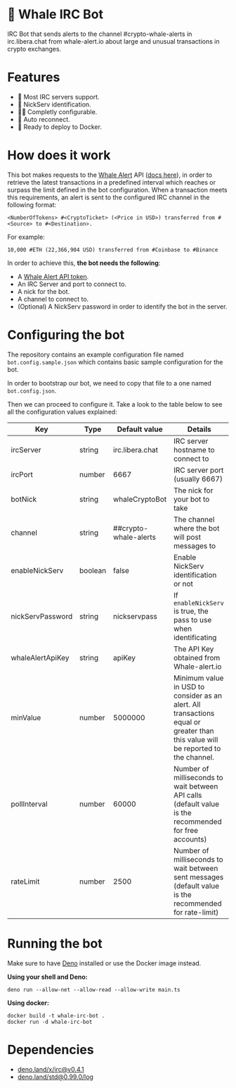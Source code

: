 # 🐋 Whale IRC Bot
IRC Bot that sends alerts to the channel #crypto-whale-alerts in irc.libera.chat from whale-alert.io about large and unusual transactions in crypto exchanges.

# Features

- 💬 Most IRC servers support.
- 👥 NickServ identification.
- 👷‍♂️ Completly configurable.
- 🔄 Auto reconnect.
- 🐳 Ready to deploy to Docker.


# How does it work

This bot makes requests to the [Whale Alert](https://whale-alert.io) API ([docs here](https://docs.whale-alert.io/#introduction)), in order to retrieve the latest transactions in a predefined interval which reaches or surpass the limit defined in the bot configuration. When a transaction meets this requirements, an alert is sent to the configured IRC channel in the following format:

```text
<NumberOfTokens> #<CryptoTicket> (<Price in USD>) transferred from #<Source> to #<Destination>.
```

For example:
```text
10,000 #ETH (22,366,904 USD) transferred from #Coinbase to #Binance
```

In order to achieve this, **the bot needs the following**:

- A [Whale Alert API token](https://whale-alert.io/signup).
- An IRC Server and port to connect to.
- A nick for the bot.
- A channel to connect to.
- (Optional) A NickServ password in order to identify the bot in the server.


# Configuring the bot

The repository contains an example configuration file named `bot.config.sample.json` which contains basic sample configuration for the bot.

In order to bootstrap our bot, we need to copy that file to a one named `bot.config.json`.

Then we can proceed to configure it. Take a look to the table below to see all the configuration values explained:

| Key              | Type    | Default value         | Details                                                                                                                          |
|------------------|---------|-----------------------|----------------------------------------------------------------------------------------------------------------------------------|
| ircServer        | string  | irc.libera.chat       | IRC server hostname to connect to                                                                                                |
| ircPort          | number  | 6667                  | IRC server port (usually 6667)                                                                                                   |
| botNick          | string  | whaleCryptoBot        | The nick for your bot to take                                                                                                    |
| channel          | string  | ##crypto-whale-alerts | The channel where the bot will post messages to                                                                                  |
| enableNickServ   | boolean | false                 | Enable NickServ identification or not                                                                                            |
| nickServPassword | string  | nickservpass          | If `enableNickServ` is true, the pass to use when identificating                                                                 |
| whaleAlertApiKey | string  | apiKey                | The API Key obtained from Whale-alert.io                                                                                         |
| minValue         | number  | 5000000               | Minimum value in USD to consider as an alert. All transactions equal or greater than this value will be reported to the channel. |
| pollInterval     | number  | 60000                 | Number of milliseconds to wait between API calls (default value is the recommended for free accounts)                            |
| rateLimit     | number  | 2500                 | Number of milliseconds to wait between sent messages (default value is the recommended for rate-limit)                            |


# Running the bot

Make sure to have [Deno]() installed or use the Docker image instead.

**Using your shell and Deno:**

```shell
deno run --allow-net --allow-read --allow-write main.ts
```

**Using docker:**

```shell
docker build -t whale-irc-bot .
docker run -d whale-irc-bot
```

# Dependencies

- [deno.land/x/irc@v0.4.1](https://deno.land/x/irc@v0.4.1)
- [deno.land/std@0.99.0/log](https://deno.land/std@0.99.0/log)
